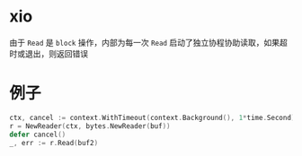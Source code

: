 # xio

由于 `Read` 是 `block` 操作，内部为每一次 `Read` 启动了独立协程协助读取，如果超时或退出，则返回错误


# 例子
```go
ctx, cancel := context.WithTimeout(context.Background(), 1*time.Second)
r = NewReader(ctx, bytes.NewReader(buf))
defer cancel()
_, err := r.Read(buf2)
```